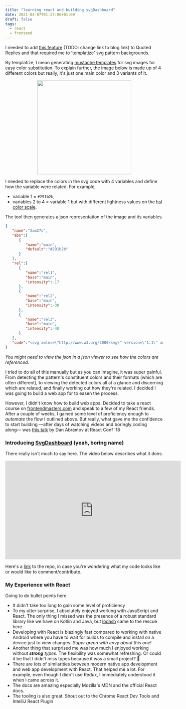 ```yaml
---
title: "learning react and building svgDashboard"
date: 2021-04-07T01:27:00+01:00
draft: false
tags:
  - react
  - frontend
---
```


I needed to add [this feature](https://www.notion.so/New-Feature-Alert-Converting-tweets-to-beautiful-images-ff758d5297d64ea7828a8a79ca7e7211?pvs=4) 
(TODO: change link to blog link) to Quoted Replies and that required me to 'templatize' svg pattern backgrounds.

By templatize, I mean generating [mustache templates](http://mustache.github.io/) for svg images for easy color substitution. To explain further,
the image below is made up of 4 different colors but really, it's just one main color and 3 variants of it.

<center><img src="/svg-dash-img.png" height="300"></center>

I needed to replace the colors in the svg code with 4 variables and define how the variable were related. For example,

- variable 1 = `#291b2b`,
- variables 2 to 4 = variable 1 but with different lightness values on the [hsl color scale](https://en.wikipedia.org/wiki/HSL_and_HSV).

The tool then generates a json representation of the image and its variables.

```json
{
   "name":"2am27s",
   "abs":[
      {
         "name":"main",
         "default":"#291b2b"
      }
   ],
   "rel":[
      {
         "name":"rel1",
         "base":"main",
         "intensity":-17
      },
      {
         "name":"rel2",
         "base":"main",
         "intensity":-30
      },
      {
         "name":"rel3",
         "base":"main",
         "intensity":-40
      }
   ],
   "code":"<svg xmlns=\"http://www.w3.org/2000/svg\" version=\"1.1\" xmlns:xlink=\"http://www.w3.org/1999/xlink\" xmlns:svgjs=\"http://svgjs.com/svgjs\" width=\"500\" height=\"560\" preserveAspectRatio=\"none\" viewBox=\"0 0 500 560\"><g mask=\"url(&amp;quot;#SvgjsMask1000&amp;quot;)\" fill=\"none\"><rect width=\"500\" height=\"560\" x=\"0\" y=\"0\" fill=\"{{main}}\"/><path d=\"M250 681.57C350.23 676.54 422.04 593.92 491.2 521.2 557.87 451.05 629.34 376.73 631.82 280 634.34 181.54 575.55 93.68 503.84 26.16 434.45-39.19 345-72.07 250-79.58 145.04-87.88 26.01-92.91-47.4-17.4-120.33 57.61-105.23 175.55-99.55 280-94.28 376.63-80.21 473.66-16.66 546.66 51.34 624.79 146.57 686.78 250 681.57\" fill=\"{{rel1}}\"/><path d=\"M250 539.84C314.86 536.59 361.32 483.13 406.07 436.07 449.21 390.68 495.45 342.59 497.06 280 498.69 216.29 460.65 159.44 414.25 115.75 369.35 73.46 311.47 52.19 250 47.33 182.09 41.96 105.06 38.7 57.57 87.57 10.38 136.1 20.14 212.42 23.82 280 27.23 342.52 36.34 405.31 77.45 452.55 121.45 503.1 183.08 543.21 250 539.84\" fill=\"{{rel2}}\"/><path d=\"M250 398.11C279.48 396.63 300.6 372.33 320.94 350.94 340.55 330.31 361.57 308.45 362.3 280 363.04 251.04 345.75 225.2 324.66 205.34 304.25 186.12 277.94 176.45 250 174.24 219.13 171.8 184.12 170.32 162.53 192.53 141.08 214.59 145.52 249.28 147.19 280 148.74 308.42 152.88 336.96 171.57 358.43 191.57 381.41 219.58 399.64 250 398.11\" fill=\"{{rel3}}\"/></g><defs><mask id=\"SvgjsMask1000\"><rect width=\"500\" height=\"560\" fill=\"#ffffff\"/></mask></defs></svg>"
}
```

_You might need to view the json in a json viewer to see how the colors are referenced._

I tried to do all of this manually but as you can imagine, it was super painful. From detecting the pattern's constituent 
colors and their formats (which are often different), to viewing the detected colors all at a glance and discerning which are related,
and finally working out how they're related. I decided I was going to build a web app for to easen the process.

However, I didn't know how to build web apps. Decided to take a react course on [frontendmasters.com](http://frontendmasters.com) 
and speak to a few of my React friends. After a couple of weeks, I gained some level of proficiency enough to *automate* the 
flow I outlined above. But really, what gave me the confidence to start building ––after days of watching videos and boringly
coding along–– was [this talk](https://youtu.be/dpw9EHDh2bM?t=1579) by Dan Abramov at React Conf '18

### **Introducing [SvgDashboard](https://svgdashboard.web.app/) (yeah, boring name)**

There really isn't much to say here. The video below describes what it does.

<iframe width="560" height="315" src="https://www.youtube.com/embed/guD-AFRNa_Y" frameborder="0" allow="accelerometer; autoplay; clipboard-write; encrypted-media; gyroscope; picture-in-picture" allowfullscreen></iframe>

Here's a [link](https://github.com/biodunalfet/svg-dashboard) to the repo, in case you're wondering what my code looks like or would like to comment/contribute.

### **My Experience with React**

Going to do bullet points here

- It didn't take too long to gain some level of proficiency
- To my utter surprise, I absolutely enjoyed working with JavaScript and React. The only thing I missed was the presence of a robust standard library like we have on Kotlin and Java, but [lodash](https://lodash.com/) came to the rescue here.
- Developing with React is blazingly fast compared to working with native Android where you have to wait for builds to compile and install on a device just to view changes. *Super green with envy about this one!*
- Another thing that surprised me was how much I enjoyed working without ***strong** types*. The flexibility was somewhat refreshing. Or could it be that I didn't miss types because it was a small project? 🤔
- There are lots of similarities between modern native app development and web app development with React. That helped me a lot. For example, even though I didn't use Redux, I immediately understood it when I came across it.
- The docs are amazing especially Mozilla's MDN and the official React docs.
- The tooling is also great. Shout out to the Chrome React Dev Tools and IntelliJ React Plugin